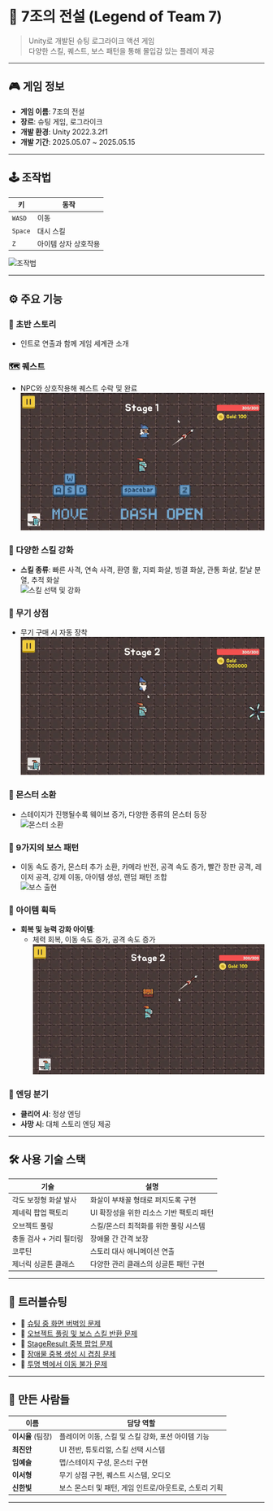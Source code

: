 # 🌟 7조의 전설 (Legend of Team 7)

> Unity로 개발된 슈팅 로그라이크 액션 게임  
> 다양한 스킬, 퀘스트, 보스 패턴을 통해 몰입감 있는 플레이 제공

---

## 🎮 게임 정보

- **게임 이름**: 7조의 전설  
- **장르**: 슈팅 게임, 로그라이크  
- **개발 환경**: Unity 2022.3.2f1  
- **개발 기간**: 2025.05.07 ~ 2025.05.15

---

## 🕹️ 조작법

| 키 | 동작 |
|---|---|
| `WASD` | 이동 |
| `Space` | 대시 스킬 |
| `Z` | 아이템 상자 상호작용 |
![조작법](gif/manual.gif)

---

## ⚙️ 주요 기능

### 📜 초반 스토리

- 인트로 연출과 함께 게임 세계관 소개

### 🗺️ 퀘스트

- NPC와 상호작용해 퀘스트 수락 및 완료  
![퀘스트 시스템](gif/quest.gif)

### 🏹 다양한 스킬 강화

- **스킬 종류**: 빠른 사격, 연속 사격, 환영 활, 지뢰 화살, 빙결 화살, 관통 화살, 칼날 분열, 추적 화살  
![스킬 선택 및 강화](gif/skill.gif)

### 🛒 무기 상점

- 무기 구매 시 자동 장착  
![무기 상점](gif/shop.gif)

### 👾 몬스터 소환

- 스테이지가 진행될수록 웨이브 증가, 다양한 종류의 몬스터 등장  
![몬스터 소환](gif/monster.gif)

### 🧠 9가지의 보스 패턴

- 이동 속도 증가, 몬스터 추가 소환, 카메라 반전, 공격 속도 증가, 빨간 장판 공격, 레이저 공격, 강제 이동, 아이템 생성, 랜덤 패턴 조합  
![보스 출현](gif/boss.gif)

### 💊 아이템 획득

- **회복 및 능력 강화 아이템**:  
  - 체력 회복, 이동 속도 증가, 공격 속도 증가  
![아이템 획득](gif/item.gif)

### 🧩 엔딩 분기

- **클리어 시**: 정상 엔딩  
- **사망 시**: 대체 스토리 엔딩 제공

---

## 🛠️ 사용 기술 스택

| 기술 | 설명 |
|---|---|
| 각도 보정형 화살 발사 | 화살이 부채꼴 형태로 퍼지도록 구현 |
| 제네릭 팝업 팩토리 | UI 확장성을 위한 리소스 기반 팩토리 패턴 |
| 오브젝트 풀링 | 스킬/몬스터 최적화를 위한 풀링 시스템 |
| 충돌 검사 + 거리 필터링 | 장애물 간 간격 보장 |
| 코루틴 | 스토리 대사 애니메이션 연출 |
| 제너릭 싱글톤 클래스 | 다양한 관리 클래스의 싱글톤 패턴 구현 |

---

## 🧩 트러블슈팅

- 📄 [슈팅 중 화면 버벅임 문제](./TroubleShooting/Screenstutters.md)
- 📄 [오브젝트 풀링 및 보스 스킬 반환 문제](./TroubleShooting/ObectpoolingBossSkillReturn.md)
- 📄 [StageResult 중복 팝업 문제](./TroubleShooting/StageResultDuplicatePopup.md)
- 📄 [장애물 중복 생성 시 겹침 문제](./TroubleShooting/ObstacleOverlap.md)
- 📄 [투명 벽에서 이동 불가 문제](./TroubleShooting/CantMoveThroughTransparentWalls.md)

---

## 👥 만든 사람들

| 이름 | 담당 역할 |
|---|---|
| **이시율** (팀장) | 플레이어 이동, 스킬 및 스킬 강화, 포션 아이템 기능 |
| **최진안** | UI 전반, 튜토리얼, 스킬 선택 시스템 |
| **임예슬** | 맵/스테이지 구성, 몬스터 구현 |
| **이서형** | 무기 상점 구현, 퀘스트 시스템, 오디오 |
| **신한빛** | 보스 몬스터 및 패턴, 게임 인트로/아웃트로, 스토리 기획 |

---
